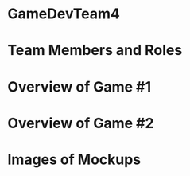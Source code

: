 # GameDevTeam4

# Team Members and Roles

# Overview of Game #1

# Overview of Game #2

# Images of Mockups
